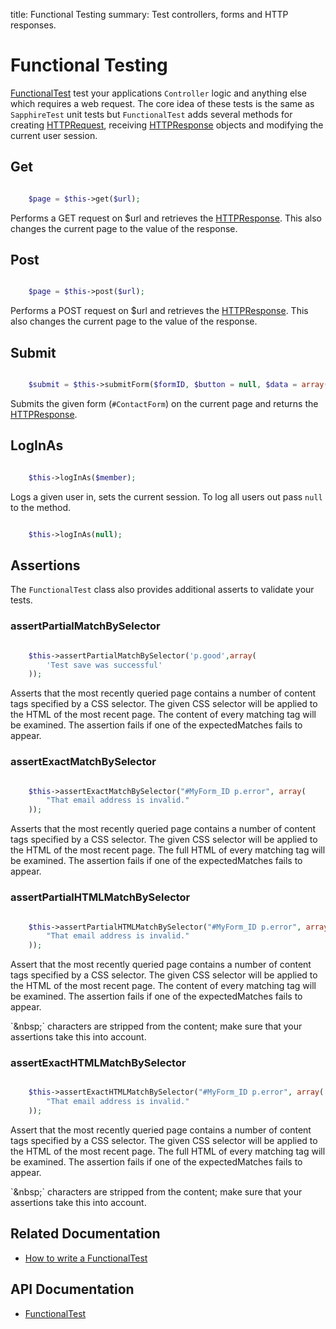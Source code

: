 title: Functional Testing
summary: Test controllers, forms and HTTP responses.

# Functional Testing

[FunctionalTest](api:SilverStripe\Dev\FunctionalTest) test your applications `Controller` logic and anything else which requires a web request. The 
core idea of these tests is the same as `SapphireTest` unit tests but `FunctionalTest` adds several methods for 
creating [HTTPRequest](api:SilverStripe\Control\HTTPRequest), receiving [HTTPResponse](api:SilverStripe\Control\HTTPResponse) objects and modifying the current user session.

## Get
```php

	$page = $this->get($url);
```

Performs a GET request on $url and retrieves the [HTTPResponse](api:SilverStripe\Control\HTTPResponse). This also changes the current page to the value
of the response.

## Post
```php

	$page = $this->post($url);
```

Performs a POST request on $url and retrieves the [HTTPResponse](api:SilverStripe\Control\HTTPResponse). This also changes the current page to the value
of the response.

## Submit


```php

	$submit = $this->submitForm($formID, $button = null, $data = array());
```

Submits the given form (`#ContactForm`) on the current page and returns the [HTTPResponse](api:SilverStripe\Control\HTTPResponse).

## LogInAs


```php

	$this->logInAs($member);
```

Logs a given user in, sets the current session. To log all users out pass `null` to the method.


```php

	$this->logInAs(null);
```

## Assertions

The `FunctionalTest` class also provides additional asserts to validate your tests.

### assertPartialMatchBySelector


```php

	$this->assertPartialMatchBySelector('p.good',array(
		'Test save was successful'
	));
```

Asserts that the most recently queried page contains a number of content tags specified by a CSS selector. The given CSS 
selector will be applied to the HTML of the most recent page. The content of every matching tag will be examined. The 
assertion fails if one of the expectedMatches fails to appear.


### assertExactMatchBySelector


```php

	$this->assertExactMatchBySelector("#MyForm_ID p.error", array(
		"That email address is invalid."
	));
```

Asserts that the most recently queried page contains a number of content tags specified by a CSS selector. The given CSS 
selector will be applied to the HTML of the most recent page. The full HTML of every matching tag will be examined. The 
assertion fails if one of the expectedMatches fails to appear. 

### assertPartialHTMLMatchBySelector
```php

	$this->assertPartialHTMLMatchBySelector("#MyForm_ID p.error", array(
		"That email address is invalid."
	));
```

Assert that the most recently queried page contains a number of content tags specified by a CSS selector. The given CSS 
selector will be applied to the HTML of the most recent page. The content of every matching tag will be examined. The 
assertion fails if one of the expectedMatches fails to appear.

<div class="notice" markdown="1">
`&amp;nbsp;` characters are stripped from the content; make sure that your assertions take this into account.
</div>

### assertExactHTMLMatchBySelector
```php

	$this->assertExactHTMLMatchBySelector("#MyForm_ID p.error", array(
		"That email address is invalid."
	));
```

Assert that the most recently queried page contains a number of content tags specified by a CSS selector. The given CSS 
selector will be applied to the HTML of the most recent page.  The full HTML of every matching tag will be examined. The 
assertion fails if one of the expectedMatches fails to appear.

<div class="notice" markdown="1">
`&amp;nbsp;` characters are stripped from the content; make sure that your assertions take this into account.
</div>

## Related Documentation

* [How to write a FunctionalTest](how_tos/write_a_functionaltest)

## API Documentation

* [FunctionalTest](api:SilverStripe\Dev\FunctionalTest)
